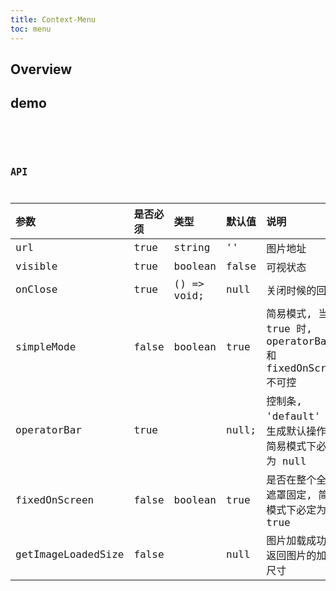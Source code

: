 ```yaml
---
title: Context-Menu
toc: menu
---
```


## Overview

## demo

<code src="@/components/context-menu/demo/demo-list-menu.tsx" />

<code src="@/components/context-menu/demo/demo-custom-menu.tsx" />

## API

| 参数               | 是否必须 | 类型        | 默认值 | 说明                                                        |
| :----------------- | :------- | :---------- | :----- | :---------------------------------------------------------- |
| url                | true     | string      | ''     | 图片地址                                                    |
| visible            | true     | boolean     | false  | 可视状态                                                    |
| onClose            | true     | () => void; | null   | 关闭时候的回调                                              |
| simpleMode         | false    | boolean     | true   | 简易模式, 当为 true 时, operatorBar 和 fixedOnScreen 不可控 |
| operatorBar        | true     |             | null;  | 控制条, 'default' 则生成默认操作栏,简易模式下必定为 null    |
| fixedOnScreen      | false    | boolean     | true   | 是否在整个全屏遮罩固定, 简易模式下必定为 true               |
| getImageLoadedSize | false    |             | null   | 图片加载成功后返回图片的加载尺寸                            |
